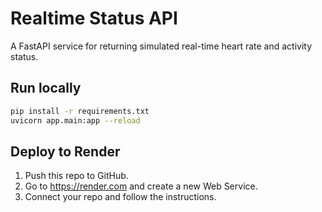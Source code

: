 
# Realtime Status API

A FastAPI service for returning simulated real-time heart rate and activity status.

## Run locally

```bash
pip install -r requirements.txt
uvicorn app.main:app --reload
```

## Deploy to Render

1. Push this repo to GitHub.
2. Go to https://render.com and create a new Web Service.
3. Connect your repo and follow the instructions.
